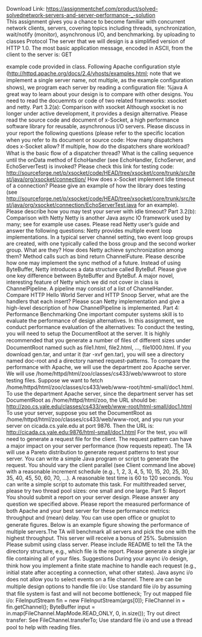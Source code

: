 Download Link: https://assignmentchef.com/product/solved-solvednetwork-servers-and-server-performance-_-solution
<br>
This assignment gives you a chance to become familiar with concurrent network clients, servers, covering topics including threads, synchronization, wait/notify (monitor), asynchronous I/O, and benchmarking. by uploading to classes Protocol The server that we will design is a simpliﬁed version of HTTP 1.0. The most basic application message, encoded in ASCII, from the client to the server is: GET

example code provided in class. Following Apache conﬁguration style (http://httpd.apache.org/docs/2.4/vhosts/examples.html; note that we implement a single server name, not multiple, as the example conﬁguration shows), we program each server by reading a conﬁguration ﬁle: %java A great way to learn about your design is to compare with other designs. You need to read the docuemnts or code of two related frameworks: xsocket and netty. Part 3.2(a): Comparison with xsocket Although xsocket is no longer under active development, it provides a design alternative. Please read the source code and document of x-Socket, a high performance software library for reusable, asynchronous I/O servers. Please discuss in your report the following questions (please refer to the speciﬁc location when you refer to its document or source code: How many dispatchers does x-Socket allow? If multiple, how do the dispatchers share workload? What is the basic ﬂow of a dispatcher thread? What is the calling sequence until the onData method of EchoHandler (see EchoHandler, EchoServer, and EchoServerTest) is invoked? Please check this link for testing code: http://sourceforge.net/p/xsocket/code/HEAD/tree/xsocket/core/trunk/src/test/java/org/xsocket/connection/ How does x-Socket implement Idle timeout of a connection? Please give an example of how the library does testing (see http://sourceforge.net/p/xsocket/code/HEAD/tree/xsocket/core/trunk/src/test/java/org/xsocket/connection/EchoServerTest.java for an example). Please describe how you may test your server with idle timeout? Part 3.2(b): Comparison with Netty Netty is another Java async IO framework used by many; see for example use cases. Please read Netty user’s guide and answer the following questions: Netty provides multiple event loop implementations. In a typical server channel setting, two event loop groups are created, with one typically called the boss group and the second worker group. What are they? How does Netty achieve synchronization among them? Method calls such as bind return ChannelFuture. Please describe how one may implement the sync method of a future. Instead of using ByteBuffer, Netty introduces a data structure called ByteBuf. Please give one key difference between ByteBuffer and ByteBuf. A major novel, interesting feature of Netty which we did not cover in class is ChannelPipeline. A pipeline may consist of a list of ChannelHander. Compare HTTP Hello World Server and HTTP Snoop Server, what are the handlers that each insert? Please scan Netty implementation and give a high-level description of how ChannelPipeline is implemented. Part 4: Performance Benchmarking One important computer systems skill is to evaluate the performance of design alternatives. In this assignment, we conduct performance evaluation of the alternatives: To conduct the testing, you will need to setup the DocumentRoot at the server. It is highly recommended that you generate a number of ﬁles of different sizes under DocumentRoot named such as ﬁle1.html, ﬁle2.html, …, ﬁle1000.html. If you download gen.tar, and untar it (tar -xvf gen.tar), you will see a directory named doc-root and a directory named request-patterns. To compare the performance with Apache, we will use the department zoo Apache server. We will use /home/httpd/html/zoo/classes/cs433/web/wwwroot to store testing ﬁles. Suppose we want to fetch /home/httpd/html/zoo/classes/cs433/web/www-root/html-small/doc1.html. To use the department Apache server, since the department server has set DocumentRoot as /home/httpd/html/zoo, the URL should be: http://zoo.cs.yale.edu/classes/cs433/web/www-root/html-small/doc1.html To use your server, suppose you set the DocumentRoot as /home/httpd/html/zoo/classes/cs433/web/www-root, and you run your server on cicada.cs.yale.edu at port 9876. Then the URL is: http://cicada.cs.yale.edu:9876/html-small/doc1.html For the test, you will need to generate a request ﬁle for the client. The request pattern can have a major impact on your server performance (how requests repeat). The TA will use a Pareto distribution to generate request patterns to test your server. You can write a simple Java program or script to generate the request. You should vary the client parallel (see Client command line above) with a reasonable increment schedule (e.g., 1, 2, 3, 4, 5, 10, 15, 20, 25, 30, 35, 40, 45, 50, 60, 70, …). A reasonable test time is 60 to 120 seconds. You can write a simple script to automate this task. For multithreaded server, please try two thread pool sizes: one small and one large. Part 5: Report You should submit a report on your server design. Please answer any question we speciﬁed above. Please report the measured performance of both Apache and your best server for these performance metrics: throughput and (mean) delay. You can use open ofﬁce or gnuplot to generate ﬁgures. Below is an example ﬁgure showing the performance of multiple servers.The TA will benchmark all servers and pick the one with the highest throughput. This server will receive a bonus of 25%. Submission Please submit using class server. Please include README to tell the TA the directory structure, e.g., which ﬁle is the report. Please generate a single jar ﬁle containing all of your ﬁles. Suggestions During your async i/o design, think how you implement a ﬁnite state machine to handle each request (e.g., initial state after accepting a connection, what other states). Java async i/o does not allow you to select events on a ﬁle channel. There are can be multiple design options to handle ﬁle i/o: Use standard ﬁle i/o by assuming that ﬁle system is fast and will not become bottleneck; Try out mapped ﬁle i/o: FileInputStream fin = new FileInputStream(args[0]); FileChannel in = fin.getChannel(); ByteBuffer input = in.map(FileChannel.MapMode.READ_ONLY, 0, in.size()); Try out direct transfer: See FileChannel.transferTo; Use standard ﬁle i/o and use a thread pool to help with reading ﬁles.